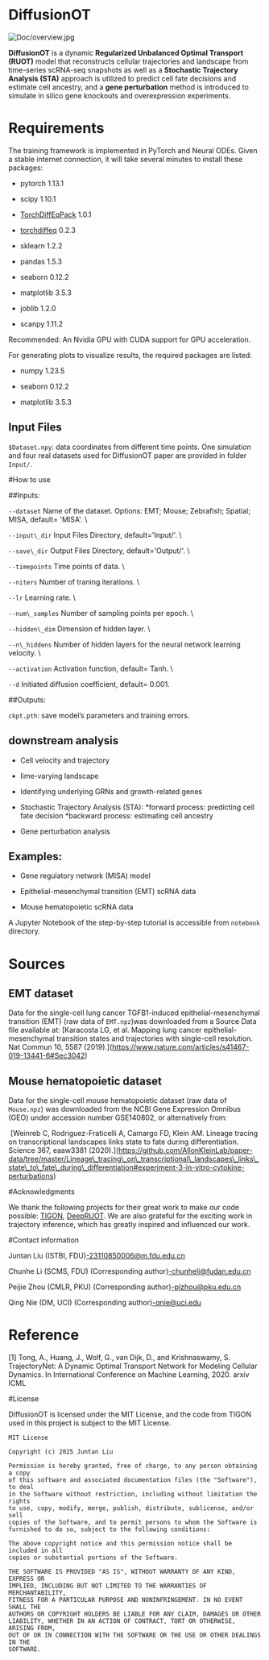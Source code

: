 # **DiffusionOT** 
![Doc/overview.jpg](https://github.com/liujuntan/DiffusionOT/blob/main/Doc/overview.jpg)




**DiffusionOT** is a dynamic **Regularized Unbalanced Optimal Transport (RUOT)** model that reconstructs cellular trajectories and landscape from time-series scRNA-seq snapshots as well as a **Stochastic Trajectory Analysis (STA)** approach is utilized to predict cell fate decisions and estimate cell ancestry, and a **gene perturbation** method is introduced to simulate in silico gene knockouts and overexpression experiments. 





# Requirements



The training framework is implemented in PyTorch and Neural ODEs. Given a stable internet connection, it will take several minutes to install these packages:



* pytorch 1.13.1

* scipy 1.10.1

* [TorchDiffEqPack](https://jzkay12.github.io/TorchDiffEqPack/TorchDiffEqPack.odesolver.html) 1.0.1

* [torchdiffeq](https://github.com/rtqichen/torchdiffeq) 0.2.3

* sklearn 1.2.2

* pandas 1.5.3

* seaborn 0.12.2

* matplotlib 3.5.3

* joblib 1.2.0

* scanpy 1.11.2



Recommended: An Nvidia GPU with CUDA support for GPU acceleration.



For generating plots to visualize results, the required packages are listed:



* numpy 1.23.5

* seaborn 0.12.2

* matplotlib 3.5.3





## Input Files

`$Dataset.npy`: data coordinates from different time points. One simulation and four real datasets used for DiffusionOT paper are provided in folder `Input/`. 





#How to use

##Inputs:

`--dataset` Name of the dataset. Options: EMT; Mouse; Zebrafish; Spatial; MISA, default= 'MISA'. \\

`--input\_dir` Input Files Directory, default='Input/'. \\

`--save\_dir` Output Files Directory, default='Output/'. \\

`--timepoints` Time points of data. \\

`--niters` Number of traning iterations. \\

`--lr` Learning rate. \\

`--num\_samples` Number of sampling points per epoch. \\

`--hidden\_dim` Dimension of hidden layer. \\

`--n\_hiddens` Number of hidden layers for the neural network learning velocity. \\

`--activation` Activation function, default= Tanh. \\

`--d` Initiated diffusion coefficient, default= 0.001. 





##Outputs:

`ckpt.pth`: save model’s parameters and training errors.

## downstream analysis

* Cell velocity and trajectory

* Iime-varying landscape

* Identifying underlying GRNs and growth-related genes

* Stochastic Trajectory Analysis (STA):
  *forward process: predicting cell fate decision
  *backward process: estimating cell ancestry

* Gene perturbation analysis


## Examples:

* Gene regulatory network (MISA) model

* Epithelial-mesenchymal transition (EMT) scRNA data

* Mouse hematopoietic scRNA data

A Jupyter Notebook of the step-by-step tutorial is accessible from `notebook` directory. 



# Sources

## EMT dataset

Data for the single-cell lung cancer TGFB1-induced epithelial-mesenchymal transition (EMT) (raw data of `EMT.npz`)was downloaded from a Source Data file available at: \[Karacosta LG, et al. Mapping lung cancer epithelial-mesenchymal transition states and trajectories with single-cell resolution. Nat Commun 10, 5587 (2019).](https://www.nature.com/articles/s41467-019-13441-6#Sec3042)

## Mouse hematopoietic dataset

Data for the single-cell mouse hematopoietic dataset (raw data of `Mouse.npz`) was downloaded from the NCBI Gene Expression Omnibus (GEO) under accession number GSE140802, or alternatively from:

&nbsp;\[Weinreb C, Rodriguez-Fraticelli A, Camargo FD, Klein AM. Lineage tracing on transcriptional landscapes links state to fate during differentiation. Science 367, eaaw3381 (2020).](https://github.com/AllonKleinLab/paper-data/tree/master/Lineage\_tracing\_on\_transcriptional\_landscapes\_links\_state\_to\_fate\_during\_differentiation#experiment-3-in-vitro-cytokine-perturbations)



#Acknowledgments

We thank the following projects for their great work to make our code possible: [TIGON](https://github.com/yutongo/TIGON/), [DeepRUOT](https://github.com/zhenyiizhang/DeepRUOT/). We are also grateful for the exciting work in trajectory inference, which has greatly inspired and influenced our work.



#Contact information



Juntan Liu (ISTBI, FDU)-23110850006@m.fdu.edu.cn

Chunhe Li (SCMS, FDU) (Corresponding author)-chunheli@fudan.edu.cn

Peijie Zhou (CMLR, PKU) (Corresponding author)-pjzhou@pku.edu.cn

Qing Nie (DM, UCI) (Corresponding author)-qnie@uci.edu





# Reference

[1] Tong, A., Huang, J., Wolf, G., van Dijk, D., and Krishnaswamy, S. TrajectoryNet: A Dynamic Optimal Transport Network for Modeling Cellular Dynamics. In International Conference on Machine Learning, 2020. arxiv ICML

#License

DiffusionOT is licensed under the MIT License, and the code from TIGON used in this project is subject to the MIT License.
```
MIT License

Copyright (c) 2025 Juntan Liu

Permission is hereby granted, free of charge, to any person obtaining a copy
of this software and associated documentation files (the "Software"), to deal
in the Software without restriction, including without limitation the rights
to use, copy, modify, merge, publish, distribute, sublicense, and/or sell
copies of the Software, and to permit persons to whom the Software is
furnished to do so, subject to the following conditions:

The above copyright notice and this permission notice shall be included in all
copies or substantial portions of the Software.

THE SOFTWARE IS PROVIDED "AS IS", WITHOUT WARRANTY OF ANY KIND, EXPRESS OR
IMPLIED, INCLUDING BUT NOT LIMITED TO THE WARRANTIES OF MERCHANTABILITY,
FITNESS FOR A PARTICULAR PURPOSE AND NONINFRINGEMENT. IN NO EVENT SHALL THE
AUTHORS OR COPYRIGHT HOLDERS BE LIABLE FOR ANY CLAIM, DAMAGES OR OTHER
LIABILITY, WHETHER IN AN ACTION OF CONTRACT, TORT OR OTHERWISE, ARISING FROM,
OUT OF OR IN CONNECTION WITH THE SOFTWARE OR THE USE OR OTHER DEALINGS IN THE
SOFTWARE.
```